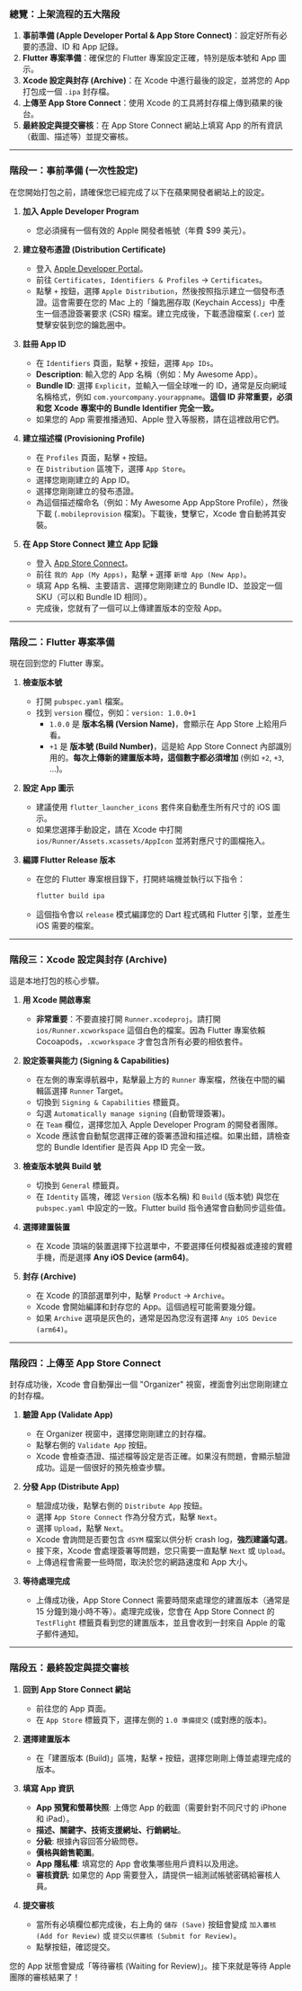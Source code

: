 
### 總覽：上架流程的五大階段

1.  **事前準備 (Apple Developer Portal & App Store Connect)**：設定好所有必要的憑證、ID 和 App 記錄。
2.  **Flutter 專案準備**：確保您的 Flutter 專案設定正確，特別是版本號和 App 圖示。
3.  **Xcode 設定與封存 (Archive)**：在 Xcode 中進行最後的設定，並將您的 App 打包成一個 `.ipa` 封存檔。
4.  **上傳至 App Store Connect**：使用 Xcode 的工具將封存檔上傳到蘋果的後台。
5.  **最終設定與提交審核**：在 App Store Connect 網站上填寫 App 的所有資訊（截圖、描述等）並提交審核。

-----

### 階段一：事前準備 (一次性設定)

在您開始打包之前，請確保您已經完成了以下在蘋果開發者網站上的設定。

1.  **加入 Apple Developer Program**

      * 您必須擁有一個有效的 Apple 開發者帳號（年費 $99 美元）。

2.  **建立發布憑證 (Distribution Certificate)**

      * 登入 [Apple Developer Portal](https://www.google.com/search?q=https://developer.apple.com/account)。
      * 前往 `Certificates, Identifiers & Profiles` -\> `Certificates`。
      * 點擊 `+` 按鈕，選擇 `Apple Distribution`，然後按照指示建立一個發布憑證。這會需要在您的 Mac 上的「鑰匙圈存取 (Keychain Access)」中產生一個憑證簽署要求 (CSR) 檔案。建立完成後，下載憑證檔案 (`.cer`) 並雙擊安裝到您的鑰匙圈中。

3.  **註冊 App ID**

      * 在 `Identifiers` 頁面，點擊 `+` 按鈕，選擇 `App IDs`。
      * **Description**: 輸入您的 App 名稱（例如：My Awesome App）。
      * **Bundle ID**: 選擇 `Explicit`，並輸入一個全球唯一的 ID，通常是反向網域名稱格式，例如 `com.yourcompany.yourappname`。**這個 ID 非常重要，必須和您 Xcode 專案中的 Bundle Identifier 完全一致。**
      * 如果您的 App 需要推播通知、Apple 登入等服務，請在這裡啟用它們。

4.  **建立描述檔 (Provisioning Profile)**

      * 在 `Profiles` 頁面，點擊 `+` 按鈕。
      * 在 `Distribution` 區塊下，選擇 `App Store`。
      * 選擇您剛剛建立的 App ID。
      * 選擇您剛剛建立的發布憑證。
      * 為這個描述檔命名（例如：My Awesome App AppStore Profile），然後下載 (`.mobileprovision` 檔案)。下載後，雙擊它，Xcode 會自動將其安裝。

5.  **在 App Store Connect 建立 App 記錄**

      * 登入 [App Store Connect](https://appstoreconnect.apple.com/)。
      * 前往 `我的 App (My Apps)`，點擊 `+` 選擇 `新增 App (New App)`。
      * 填寫 App 名稱、主要語言、選擇您剛剛建立的 Bundle ID、並設定一個 SKU（可以和 Bundle ID 相同）。
      * 完成後，您就有了一個可以上傳建置版本的空殼 App。

-----

### 階段二：Flutter 專案準備

現在回到您的 Flutter 專案。

1.  **檢查版本號**

      * 打開 `pubspec.yaml` 檔案。
      * 找到 `version` 欄位，例如：`version: 1.0.0+1`
          * `1.0.0` 是 **版本名稱 (Version Name)**，會顯示在 App Store 上給用戶看。
          * `+1` 是 **版本號 (Build Number)**，這是給 App Store Connect 內部識別用的。**每次上傳新的建置版本時，這個數字都必須增加** (例如 `+2`, `+3`, ...)。

2.  **設定 App 圖示**

      * 建議使用 `flutter_launcher_icons` 套件來自動產生所有尺寸的 iOS 圖示。
      * 如果您選擇手動設定，請在 Xcode 中打開 `ios/Runner/Assets.xcassets/AppIcon` 並將對應尺寸的圖檔拖入。

3.  **編譯 Flutter Release 版本**

      * 在您的 Flutter 專案根目錄下，打開終端機並執行以下指令：
        ```bash
        flutter build ipa
        ```
      * 這個指令會以 `release` 模式編譯您的 Dart 程式碼和 Flutter 引擎，並產生 iOS 需要的檔案。

-----

### 階段三：Xcode 設定與封存 (Archive)

這是本地打包的核心步驟。

1.  **用 Xcode 開啟專案**

      * **非常重要**：不要直接打開 `Runner.xcodeproj`。請打開 `ios/Runner.xcworkspace` 這個白色的檔案。因為 Flutter 專案依賴 Cocoapods，`.xcworkspace` 才會包含所有必要的相依套件。

2.  **設定簽署與能力 (Signing & Capabilities)**

      * 在左側的專案導航器中，點擊最上方的 `Runner` 專案檔，然後在中間的編輯區選擇 `Runner` Target。
      * 切換到 `Signing & Capabilities` 標籤頁。
      * 勾選 `Automatically manage signing` (自動管理簽署)。
      * 在 `Team` 欄位，選擇您加入 Apple Developer Program 的開發者團隊。
      * Xcode 應該會自動幫您選擇正確的簽署憑證和描述檔。如果出錯，請檢查您的 Bundle Identifier 是否與 App ID 完全一致。

3.  **檢查版本號與 Build 號**

      * 切換到 `General` 標籤頁。
      * 在 `Identity` 區塊，確認 `Version` (版本名稱) 和 `Build` (版本號) 與您在 `pubspec.yaml` 中設定的一致。Flutter build 指令通常會自動同步這些值。

4.  **選擇建置裝置**

      * 在 Xcode 頂端的裝置選擇下拉選單中，不要選擇任何模擬器或連接的實體手機，而是選擇 **Any iOS Device (arm64)**。

5.  **封存 (Archive)**

      * 在 Xcode 的頂部選單列中，點擊 `Product` -\> `Archive`。
      * Xcode 會開始編譯和封存您的 App。這個過程可能需要幾分鐘。
      * 如果 `Archive` 選項是灰色的，通常是因為您沒有選擇 `Any iOS Device (arm64)`。

-----

### 階段四：上傳至 App Store Connect

封存成功後，Xcode 會自動彈出一個 "Organizer" 視窗，裡面會列出您剛剛建立的封存檔。

1.  **驗證 App (Validate App)**

      * 在 Organizer 視窗中，選擇您剛剛建立的封存檔。
      * 點擊右側的 `Validate App` 按鈕。
      * Xcode 會檢查憑證、描述檔等設定是否正確。如果沒有問題，會顯示驗證成功。這是一個很好的預先檢查步驟。

2.  **分發 App (Distribute App)**

      * 驗證成功後，點擊右側的 `Distribute App` 按鈕。
      * 選擇 `App Store Connect` 作為分發方式，點擊 `Next`。
      * 選擇 `Upload`，點擊 `Next`。
      * Xcode 會詢問是否要包含 `dSYM` 檔案以供分析 crash log，**強烈建議勾選**。
      * 接下來，Xcode 會處理簽署等問題，您只需要一直點擊 `Next` 或 `Upload`。
      * 上傳過程會需要一些時間，取決於您的網路速度和 App 大小。

3.  **等待處理完成**

      * 上傳成功後，App Store Connect 需要時間來處理您的建置版本（通常是 15 分鐘到幾小時不等）。處理完成後，您會在 App Store Connect 的 `TestFlight` 標籤頁看到您的建置版本，並且會收到一封來自 Apple 的電子郵件通知。

-----

### 階段五：最終設定與提交審核

1.  **回到 App Store Connect 網站**

      * 前往您的 App 頁面。
      * 在 `App Store` 標籤頁下，選擇左側的 `1.0 準備提交` (或對應的版本)。

2.  **選擇建置版本**

      * 在「建置版本 (Build)」區塊，點擊 `+` 按鈕，選擇您剛剛上傳並處理完成的版本。

3.  **填寫 App 資訊**

      * **App 預覽和螢幕快照**: 上傳您 App 的截圖（需要針對不同尺寸的 iPhone 和 iPad）。
      * **描述、關鍵字、技術支援網址、行銷網址**。
      * **分級**: 根據內容回答分級問卷。
      * **價格與銷售範圍**。
      * **App 隱私權**: 填寫您的 App 會收集哪些用戶資料以及用途。
      * **審核資訊**: 如果您的 App 需要登入，請提供一組測試帳號密碼給審核人員。

4.  **提交審核**

      * 當所有必填欄位都完成後，右上角的 `儲存 (Save)` 按鈕會變成 `加入審核 (Add for Review)` 或 `提交以供審核 (Submit for Review)`。
      * 點擊按鈕，確認提交。

您的 App 狀態會變成「等待審核 (Waiting for Review)」。接下來就是等待 Apple 團隊的審核結果了！